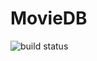 # MovieDB

![build status](https://github.com/adityaikhbalm/MovieDB/actions/workflows/android_build.yml/badge.svg)
